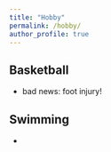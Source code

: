 ```yaml
---
title: "Hobby"
permalink: /hobby/
author_profile: true
---
```


## Basketball
- bad news: foot injury!

## Swimming

- 

